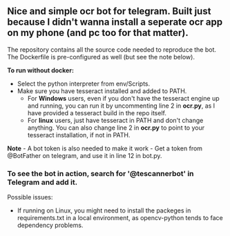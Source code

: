 ## Nice and simple ocr bot for telegram. Built just because I didn't wanna install a seperate ocr app on my phone (and pc too for that matter).

The repository contains all the source code needed to reproduce the bot. The Dockerfile is pre-configured as well (but see the note below).

**To run without docker:**
* Select the python interpreter from env/Scripts.
* Make sure you have tesseract installed and added to PATH.
  * For **Windows** users, even if you don't have the tesseract engine up and running, you can run it by uncommenting line 2 in **ocr.py**, as I have provided a tesseract build in the repo itself.
  * For **linux** users, just have tesseract in PATH and don't change anything. You can also change line 2 in **ocr.py** to point to your tesseract installation, if not in PATH.

**Note** - A bot token is also needed to make it work - Get a token from @BotFather on telegram, and use it in line 12 in bot.py.



### To see the bot in action, search for '**@tescannerbot**' in Telegram and add it.

Possible issues: 
* If running on Linux, you might need to install the packeges in requirements.txt in a local environment, as opencv-python tends to face dependency problems.
